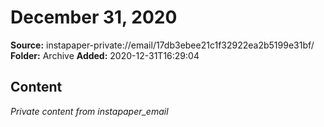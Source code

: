 # December 31, 2020

**Source:** instapaper-private://email/17db3ebee21c1f32922ea2b5199e31bf/
**Folder:** Archive
**Added:** 2020-12-31T16:29:04




## Content
*Private content from instapaper_email*
